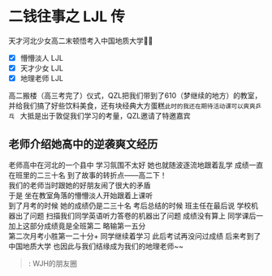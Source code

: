 # 二钱往事之 LJL 传
天才河北少女高二末顿悟考入中国地质大学😶‍🌫️  

- [x] 懵懵淡人 LJL
- [x] 天才少女 LJL
- [x] 地理老师 LJL

高二搬楼（高三考完了）仪式，QZL把我们带到了610（梦继续的地方）的教室，并给我们搞了好些饮料美食，还有块经典大方蛋糕`此时的我还在期待活动课可以爽爽乒乓 `
大抵是出于敦促我们学习的考量，QZL邀请了特邀嘉宾<Badge text="L J L" type="tip" />

## <Badge text="L J L" type="tip" />老师介绍她高中的逆袭爽文经历  
<Badge text="L J L" type="tip" />老师高中在河北的一个县中 学习氛围不太好 她也就随波逐流地跟着乱学 成绩一直在班里的二三十名 到了故事的转折点——高二下！  
我们的<Badge text="L J L" type="tip" />老师当时跟她的好朋友闹了很大的矛盾  
于是 坐在教室角落的懵懵淡人开始跟着上课听  
到了月考的时候 她的成绩仍是二三十名 考后总结的时候 班主任在最后说 学校机器出了问题 扫描我们<Badge text="L J L" type="tip" />同学英语听力答卷的机器出了问题 成绩没有算上 <Badge text="L J L" type="tip" />同学课后一加上这部分成绩竟是全班第二 略输第一五分  
第二次月考小胜第一二十分+ <Badge text="L J L" type="tip" />同学继续着学习 此后考试再没问过成绩 后来考到了中国地质大学 也因此与我们结缘成为我们的地理老师~~


> <Badge text="参考文献" type="danger" />: WJH的朋友圈